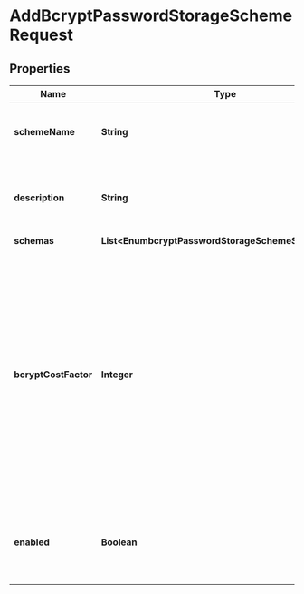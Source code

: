 

# AddBcryptPasswordStorageSchemeRequest


## Properties

| Name | Type | Description | Notes |
|------------ | ------------- | ------------- | -------------|
|**schemeName** | **String** | Name of the new Password Storage Scheme |  |
|**description** | **String** | A description for this Password Storage Scheme |  [optional] |
|**schemas** | **List&lt;EnumbcryptPasswordStorageSchemeSchemaUrn&gt;** |  |  |
|**bcryptCostFactor** | **Integer** | Specifies the cost factor to use when encoding passwords with Bcrypt. A higher cost factor requires more processing to generate a password, which makes attacks against the password more expensive. |  [optional] |
|**enabled** | **Boolean** | Indicates whether the Password Storage Scheme is enabled for use. |  |



